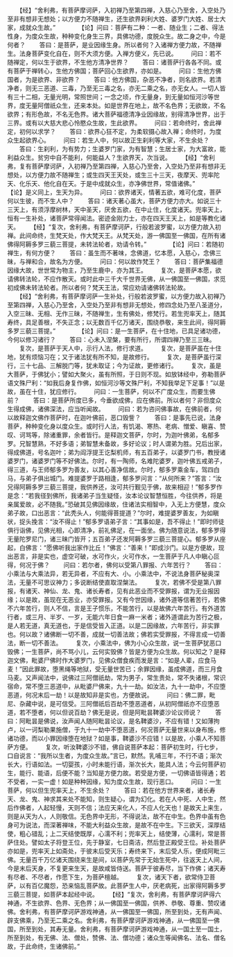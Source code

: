 <!-- { "loadSidebar": true } -->
　　【经】“舍利弗，有菩萨摩诃萨，入初禅乃至第四禅，入慈心乃至舍，入空处乃至非有想非无想处；以方便力不随禅生，还生欲界刹利大姓、婆罗门大姓、居士大家，成就众生故。”　　
　　【论】问曰：菩萨有二种：一者、随业生；二者、得法性身，为度众生故，种种变化身生三界，具佛功德，度脱众生。故二身之中，今是何者？
　　答曰：是菩萨，是业因缘生身。所以者何？入诸禅方便力故，不随禅生。法身菩萨变化自在，则不大须方便。入禅方便义，先已说。
　　问曰：若不随禅定，何以生于欲界，不生他方清净世界？
　　答曰：诸菩萨行各各不同。或有菩萨于禅转心，生他方佛国；菩萨回心生欲界，亦如是。
　　问曰：生他方佛国者，为是欲界、非欲界？
　　答曰：他方佛国，杂恶不净者，则名欲界。若清净者，则无三恶道、三毒，乃至无三毒之名，亦无二乘之名，亦无女人。一切人皆有三十二相，无量光明，常照世间；一念之顷，作无量身，到无量如恒河沙等世界，度无量阿僧祇众生，还来本处。如是世界在地上，故不名色界；无欲故，不名欲界；有形色故，不名无色界。诸大菩萨福德清净业因缘故，别得清净世界，出于三界。或有以大慈大悲心怜愍众生故，生此欲界。
　　问曰：若命终时，舍此禅定，初何以求学？
　　答曰：欲界心狂不定，为柔软摄心故入禅；命终时，为度众生起欲界心。
　　问曰：若生人中，何以故正生刹利等大家，不生余处？
　　答曰：生刹利，为有势力；生婆罗门家，为有智慧；生居士家，为大富故，能利益众生。贫穷中自不能利，何能益人？生欲界天，次当说。
　　【经】“舍利弗，复有菩萨摩诃萨，入初禅乃至第四禅，入慈心乃至舍，入空处乃至非有想非无想处，以方便力故不随禅生；或生四天王天处，或生三十三天，夜摩天、兜率陀天、化乐天、他化自在天。于是中成就众生，亦净佛世界，常值诸佛。”　　
　　【论】是义同上，生天为异。
　　问曰：欲界诸天，情著五欲，难可化度，菩萨何以生彼，而不生人中？
　　答曰：诸天著心虽大，菩萨方便力亦大。如说三十三天上，有须浮摩树林，天中圣天，厌舍五欲，在中止住，化度诸天。兜率天上，恒有一生补处，诸菩萨常得闻法。密迹金刚力士，亦在四天王天上，如是等教化诸天。
　　【经】“复次，舍利弗，有菩萨摩诃萨，行般若波罗蜜，以方便力故入初禅。此间命终，生梵天处，作大梵天王。从梵天处，游一佛国至一佛国，在所有诸佛得阿耨多罗三藐三菩提，未转法轮者，劝请令转。”　　
　　【论】问曰：若随初禅生，有何方便？
　　答曰：虽生而不著味，念佛道，忆本愿，入慈心，念佛三昧，与禅和合，故名为方便。
　　问曰：何以故作梵王？
　　答曰：菩萨集福德因缘大故，世世常为物主，乃至生鹿中，亦为其王。
　　复次，是菩萨本愿，欲请佛转法轮，不应作散天。或时此中三千大千世界无佛，从一佛国至一佛国，求觅初成佛未转法轮者。所以者何？梵天王法，常应劝请诸佛转法轮故。
　　【经】“舍利弗，有菩萨摩诃萨一生补处，行般若波罗蜜，以方便力故入初禅乃至第四禅，入慈心乃至舍，入空处乃至非有想非无想处，修四念处乃至八圣道分，入空三昧、无相、无作三昧，不随禅生，生有佛处，修梵行。若生兜率天上，随其寿终，具足善根，不失正念；以无数百千亿万诸天，围绕恭敬，来生此间，得阿耨多罗三藐三菩提。”　　
　　【论】问曰：是一生菩萨，在十住地，已具足诸功德，今何以修习诸行？
　　答曰：心未入涅槃，要有所行，所谓四禅乃至三三昧。
　　复次，是菩萨于天人中，示行人法，修行求道。
　　复次，是菩萨虽在十住地，犹有烦恼习在；又于诸法犹有所不知，是故修行。
　　复次，是菩萨虽行深行，三十七品、三解脱门等，犹未取证；今为证故，更修诸行。
　　复次，虽是大菩萨，于佛犹小；譬如大聚火，虽有所照，于日则不现。如放钵经中，弥勒菩萨语文殊尸利：“如我后身复作佛，如恒河沙等文殊尸利，不知我举足下足事！”以是故，虽在十住，犹应修行。
　　问曰：一生菩萨，何以不广度众生，而要生佛前？
　　答曰：是菩萨所度已多，今垂欲成佛，应在佛前。所以者何？非但度众生得成佛，诸佛深法，应当听闻故。
　　问曰：若为咨问佛事故，在佛前者，何以故释迦文佛作菩萨时，在迦叶佛前，恶口毁訾？
　　答曰：是事先已说，法身菩萨，种种变化身以度众生。或时行人法，有饥渴、寒热、老病、憎爱、瞋喜、赞叹、诃骂等，除诸重罪，余者皆行。是释迦文菩萨，尔时，为迦叶佛弟，名郁多罗。兄智慧熟，不好多语；弟智慧未备故，多好论议；时人谓弟为胜。兄后出家，得成佛道，号名迦叶；弟为阎浮提王讫梨机师，有五百弟子，以婆罗门书，教授诸婆罗门，诸婆罗门等不好佛法。尔时，有一陶师，名难陀婆罗，迦叶佛五戒弟子，得三道，与王师郁多罗为善友，以其心善净信故。尔时，郁多罗乘金车，驾四白马，与弟子俱出城门。难提婆罗于路相逢，郁多罗问言：“从何所来？”答言：“汝兄得阿耨多罗三藐三菩提，我供养还，汝可共行觐见于佛，故来相迎！”郁多罗作是念：“若我径到佛所，我诸弟子当生疑怪，汝本论议智慧恒胜，今往供养，将是亲属爱故，必不随我。”恐破其见佛因缘故，住诸法实相智中，入无上方便慧，度众弟子故，口出恶言：“此秃头人，何能得菩提道？”尔时，难提婆罗善友，为如瞋状，捉头挽言：“汝不得止！”郁多罗语弟子言：“其事如是，吾不得止！”即时师徒俱行诣佛，见佛光相，心即清净，前礼佛足，在一面坐。佛为随意说法，郁多罗得无量陀罗尼门，诸三昧门皆开；五百弟子还发阿耨多罗三藐三菩提心。郁多罗从座起，白佛言：“愿佛听我出家作比丘！”佛言：“善来！”即成沙门。以是方便故，现出恶言，非是实也，虚空可破，水可作火，火可作水，一生菩萨于凡人中瞋心叵得，何况于佛？
　　问曰：若尔者，佛何以受第八罪报、六年苦行？
　　答曰：小乘法与大乘法异，若无异者，不应有大、小。小乘法中，不说法身菩萨秘奥深法，无量不可思议神力；多说断结使直取涅槃法。
　　复次，若佛不受是第八罪报，有诸天、神仙、龙、鬼、诸长寿者，见有此恶业而不受罪报，谓为无业报因缘；以是故，虽现在无恶业，亦受罪报。又有今世因缘，诸外道等信著苦行，若佛不六年苦行，则人不信，言是王子惯乐，不能苦行，以是故佛六年苦行。有外道苦行者，或三月、半岁、一岁，无能六年日食一麻一米者；诸外道谓此为苦行之极，是人若无道，真无道也，于是信受皆入正道。以是二因缘故，六年苦行，非实罪也。何以故？诸佛断一切不善，成就一切善法故；佛若实受罪报，不得言成一切善法，断一切不善法。
　　复次，小乘法中，佛为小心众生故，说一生菩萨犹恶口毁佛；一生菩萨，尚不骂小儿，云何实毁佛？皆是方便为众生故。何以知之？是释迦文佛，毗婆尸佛时作大婆罗门，见佛众僧食疾而发是言：“如是人辈，应食马麦！”因此罪故，堕黑绳等地狱，受无量世苦已；余罪因缘，虽成佛道，而三月食马麦。又声闻法中，说佛过三阿僧祇劫，常为男子，常生贵处，常不失诸根，常识宿命，常不堕三恶道中，从毗婆尸佛来，九十一劫。如汝法，九十一劫中，不应堕恶道，何况末后一劫！以是故知非是实也，方便故说。
　　问曰：佛二罪，毗尼、杂藏中说，是可信受。三阿僧祇后百劫不堕恶道者，从初阿僧祇亦不应堕恶道，若不堕者，何以但说百劫？佛无是说，但是阿毗昙鞞婆沙论议师说？
　　答曰：阿毗昙是佛说，汝声闻人随阿毗昙论议，是名鞞婆沙，不应有错！又如薄拘卢，以一诃梨勒果施僧，于九十一劫中不堕恶道，何况菩萨无量世来以身布施，修诸功德，而以小罪因缘堕在地狱？如是事，鞞婆沙不应错！以是故，小乘人不知菩萨方便。
　　复次，听汝鞞婆沙不错，佛自说菩萨本起：菩萨初生时，行七步，口自说言：“我所以生者，为度众生故。”言已，默然。乳哺三年，不行不语；渐次长大，行语如法。一切婴孩，小时未能行语，渐次长大，能具人法；今云何菩萨初生，能行、能语，后便不能？当知是方便力故。若受是方便，一切佛语皆得通；若不受者，一实一虚！如是种种因缘，知为度众生故，现行恶口。
　　问曰：一生菩萨，何以但生兜率天上，不生余处？
　　答曰：若在他方世界来者，诸长寿天、龙、鬼、神求其来处不能知，则生疑心，谓为幻化。若在人中死、人中生，然后作佛者，人起轻慢，天则不信；法应天来化人，不应人化天也！是故天上来生，则是从天为人，人则敬信。无色界中无形，不得说法，故不在中生。色界中虽有色身可为说法，而深著禅味，不能大利益众生故，是故不在中生。下三欲天，深厚结使，粗心错乱；上二天结使既厚，心濡不利；兜率天上，结使薄，心濡利，常是菩萨住处。譬如太子将登王位，先于静室，七日斋洁，然后登正殿受王位。补处菩萨亦如是，兜率天上如斋处，于彼末后受天乐；寿终来下，末后受人乐，便成阿毗三佛。无量百千万亿诸天围绕来生是间，以菩萨先常于无始生死中，往返天上人间，今是末后天身，不复更来生天，是故咸皆侍送。菩萨于彼寿尽，当下作佛；诸天寿有尽者、不尽者，作愿下生，为菩萨檀越。
　　复次，诸天下者，欲常侍卫菩萨，以有百亿魔怨，恐来恼乱菩萨故。此菩萨生人中，厌老病死，出家得阿耨多罗三藐三菩提，如菩萨本起经中说。
　　【经】“复次，舍利弗，有菩萨摩诃萨得六神通，不生欲界、色界、无色界；从一佛国至一佛国，供养、恭敬、尊重、赞叹诸佛。舍利弗，有菩萨摩诃萨游戏神通，从一佛国至一佛国，所至到处，无有声闻、辟支佛乘，乃至无二乘之名。舍利弗，有菩萨摩诃萨游戏神通，从一佛国至一佛国，所至到处，其寿无量。舍利弗，有菩萨摩诃萨游戏神通，从一国土至一国土，所至到处，有无佛、法、僧处，赞佛、法、僧功德；诸众生等闻佛名、法名、僧名故，于此命终，生诸佛前。”　　
